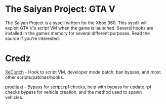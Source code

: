 # The Saiyan Project: GTA V
The Saiyan Project is a sysdll written for the Xbox 360. This sysdll will exploit GTA V's script VM when the game is launched. Several hooks are installed in the games memory for several different purposes. Read the source if you're interested.

# Credz
[XeClutch](http://www.github.com/xeclutch/) - Hook to script VM, developer mode patch, ban bypass, and most other scripts/patches/hooks.

[proditaki](http://www.github.com/proditaki/) - Bypass for script.rpf checks, help with bypass for update.rpf checks bypass for vehicle creation, and the method used to spawn vehicles.
